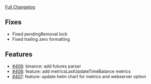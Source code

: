 [Full Changelog](https://github.com/c9s/bbgo/compare/v1.21.0...v1.21.1)

## Fixes

- Fixed pendingRemoval lock
- Fixed trailing zero formatting

## Features

- [#409](https://github.com/c9s/bbgo/pull/409): binance: add futures parser
- [#408](https://github.com/c9s/bbgo/pull/408): feature: add metricsLastUpdateTimeBalance metrics
- [#407](https://github.com/c9s/bbgo/pull/407): feature: update helm chart for metrics and webserver option
